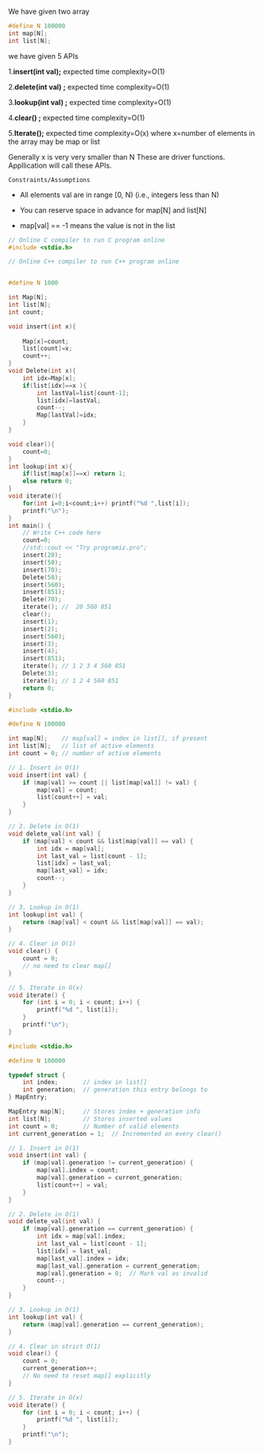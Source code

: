 We have given two array 
```c
#define N 100000
int map[N];
int list[N];
```
 we have given 5 APIs

1.**insert(int val);** expected time complexity=O(1)

2.**delete(int val) ;** expected time complexity=O(1) 

3.**lookup(int val) ;** expected time complexity=O(1) 

4.**clear() ;** expected time complexity=O(1) 

5.**Iterate();** expected time complexity=O(x) where x=number of elements in the array may be map or list 

Generally x is very very smaller than N These are driver functions. Appllication will call these APIs.


`Constraints/Assumptions`

- All elements val are in range [0, N) (i.e., integers less than N)

- You can reserve space in advance for map[N] and list[N]

- map[val] == -1 means the value is not in the list

```c++
// Online C compiler to run C program online
#include <stdio.h>

// Online C++ compiler to run C++ program online


#define N 1000

int Map[N];
int list[N];
int count;

void insert(int x){
    
    Map[x]=count;
    list[count]=x;
    count++;
}
void Delete(int x){
    int idx=Map[x];
    if(list[idx]==x ){
        int lastVal=list[count-1];
        list[idx]=lastVal;
        count--;
        Map[lastVal]=idx;
    }
}

void clear(){
    count=0;
}
int lookup(int x){
    if(list[map[x]]==x) return 1;
    else return 0;
}
void iterate(){
    for(int i=0;i<count;i++) printf("%d ",list[i]); 
    printf("\n");
}
int main() {
    // Write C++ code here
    count=0;
    //std::cout << "Try programiz.pro";
    insert(20);
    insert(50);
    insert(70);
    Delete(50);
    insert(560);
    insert(851);
    Delete(70);
    iterate(); //  20 560 851
    clear();
    insert(1);  
    insert(2);
    insert(560);
    insert(3);
    insert(4);
    insert(851);
    iterate(); // 1 2 3 4 560 851
    Delete(3);
    iterate(); // 1 2 4 560 851
    return 0;
}
```

```c++
#include <stdio.h>

#define N 100000

int map[N];    // map[val] = index in list[], if present
int list[N];   // list of active elements
int count = 0; // number of active elements

// 1. Insert in O(1)
void insert(int val) {
    if (map[val] >= count || list[map[val]] != val) {
        map[val] = count;
        list[count++] = val;
    }
}

// 2. Delete in O(1)
void delete_val(int val) {
    if (map[val] < count && list[map[val]] == val) {
        int idx = map[val];
        int last_val = list[count - 1];
        list[idx] = last_val;
        map[last_val] = idx;
        count--;
    }
}

// 3. Lookup in O(1)
int lookup(int val) {
    return (map[val] < count && list[map[val]] == val);
}

// 4. Clear in O(1)
void clear() {
    count = 0;
    // no need to clear map[]
}

// 5. Iterate in O(x)
void iterate() {
    for (int i = 0; i < count; i++) {
        printf("%d ", list[i]);
    }
    printf("\n");
}
```


```c++
#include <stdio.h>

#define N 100000

typedef struct {
    int index;       // index in list[]
    int generation;  // generation this entry belongs to
} MapEntry;

MapEntry map[N];     // Stores index + generation info
int list[N];         // Stores inserted values
int count = 0;       // Number of valid elements
int current_generation = 1;  // Incremented on every clear()

// 1. Insert in O(1)
void insert(int val) {
    if (map[val].generation != current_generation) {
        map[val].index = count;
        map[val].generation = current_generation;
        list[count++] = val;
    }
}

// 2. Delete in O(1)
void delete_val(int val) {
    if (map[val].generation == current_generation) {
        int idx = map[val].index;
        int last_val = list[count - 1];
        list[idx] = last_val;
        map[last_val].index = idx;
        map[last_val].generation = current_generation;
        map[val].generation = 0;  // Mark val as invalid
        count--;
    }
}

// 3. Lookup in O(1)
int lookup(int val) {
    return (map[val].generation == current_generation);
}

// 4. Clear in strict O(1)
void clear() {
    count = 0;
    current_generation++;
    // No need to reset map[] explicitly
}

// 5. Iterate in O(x)
void iterate() {
    for (int i = 0; i < count; i++) {
        printf("%d ", list[i]);
    }
    printf("\n");
}
```
